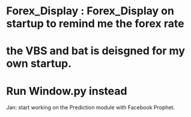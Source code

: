# Forex_Display : Forex_Display on startup to remind me the forex rate
# the VBS and bat is deisgned for my own startup.
# Run Window.py instead

Jan: start working on the Prediction module with Facebook Prophet. 
